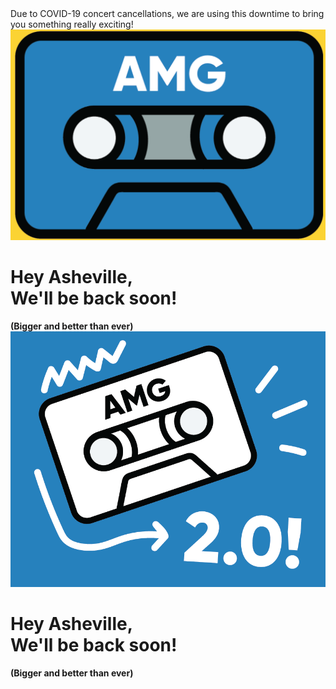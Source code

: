<!doctype html>

<html lang="en">
<head>
  <meta charset="utf-8">

  <title>The HTML5 Herald</title>
  <meta name="description" content="The HTML5 Herald">
  <meta name="author" content="SitePoint">

  <link rel="stylesheet" type="text/css" href="css/prc.css">

</head>

<body>
	<div class="amg-banner background--red text--uppercase text--bold">
		Due to COVID-19 concert cancellations, we are using this downtime to bring you something really exciting!
	</div>
	<div class="amg-section amg-section--center amg-section--back-text amg-section--image-left background--yellow">
		<div class="amg-section__image">
			<img src="images/amg-tape.png"/>
		</div>
		<div class="amg-section__content">
			<h1>
				Hey Asheville,
				<br>
				We'll be back soon!
			</h1>
			<b>
				(Bigger and better than ever)
			</b>
		</div>
	</div>
	<div class="amg-section amg-section--center amg-section--back-text amg-section--image-left background--yellow">
		<div class="amg-section__image">
			<img src="images/amg-tape-2.0.png"/>
		</div>
		<div class="amg-section__content">
			<h1>
				Hey Asheville,
				<br>
				We'll be back soon!
			</h1>
			<b>
				(Bigger and better than ever)
			</b>
		</div>
	</div>	
</body>
</html>